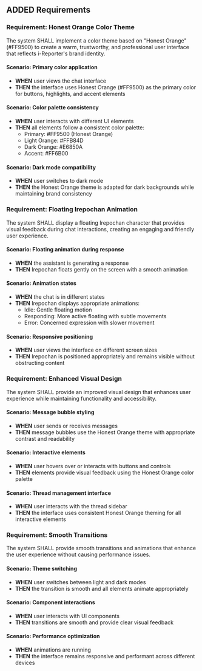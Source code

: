 ## ADDED Requirements

### Requirement: Honest Orange Color Theme
The system SHALL implement a color theme based on "Honest Orange" (#FF9500) to create a warm, trustworthy, and professional user interface that reflects i-Reporter's brand identity.

#### Scenario: Primary color application
- **WHEN** user views the chat interface
- **THEN** the interface uses Honest Orange (#FF9500) as the primary color for buttons, highlights, and accent elements

#### Scenario: Color palette consistency
- **WHEN** user interacts with different UI elements
- **THEN** all elements follow a consistent color palette:
  - Primary: #FF9500 (Honest Orange)
  - Light Orange: #FFB84D
  - Dark Orange: #E6850A
  - Accent: #FF6B00

#### Scenario: Dark mode compatibility
- **WHEN** user switches to dark mode
- **THEN** the Honest Orange theme is adapted for dark backgrounds while maintaining brand consistency

### Requirement: Floating Irepochan Animation
The system SHALL display a floating Irepochan character that provides visual feedback during chat interactions, creating an engaging and friendly user experience.

#### Scenario: Floating animation during response
- **WHEN** the assistant is generating a response
- **THEN** Irepochan floats gently on the screen with a smooth animation

#### Scenario: Animation states
- **WHEN** the chat is in different states
- **THEN** Irepochan displays appropriate animations:
  - Idle: Gentle floating motion
  - Responding: More active floating with subtle movements
  - Error: Concerned expression with slower movement

#### Scenario: Responsive positioning
- **WHEN** user views the interface on different screen sizes
- **THEN** Irepochan is positioned appropriately and remains visible without obstructing content

### Requirement: Enhanced Visual Design
The system SHALL provide an improved visual design that enhances user experience while maintaining functionality and accessibility.

#### Scenario: Message bubble styling
- **WHEN** user sends or receives messages
- **THEN** message bubbles use the Honest Orange theme with appropriate contrast and readability

#### Scenario: Interactive elements
- **WHEN** user hovers over or interacts with buttons and controls
- **THEN** elements provide visual feedback using the Honest Orange color palette

#### Scenario: Thread management interface
- **WHEN** user interacts with the thread sidebar
- **THEN** the interface uses consistent Honest Orange theming for all interactive elements

### Requirement: Smooth Transitions
The system SHALL provide smooth transitions and animations that enhance the user experience without causing performance issues.

#### Scenario: Theme switching
- **WHEN** user switches between light and dark modes
- **THEN** the transition is smooth and all elements animate appropriately

#### Scenario: Component interactions
- **WHEN** user interacts with UI components
- **THEN** transitions are smooth and provide clear visual feedback

#### Scenario: Performance optimization
- **WHEN** animations are running
- **THEN** the interface remains responsive and performant across different devices
